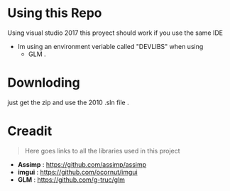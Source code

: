 # Using this Repo
Using visual studio 2017 this proyect should work if you use the same IDE  
- Im using an environment veriable called "DEVLIBS" when using 
	- GLM .
# Downloding
just get the zip and use the 2010 .sln file .
# Creadit
> Here goes links to all the libraries used in this project
- **Assimp** : https://github.com/assimp/assimp
- **imgui** : https://github.com/ocornut/imgui
- **GLM** : https://github.com/g-truc/glm

